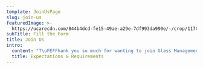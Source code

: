 ```yaml
---
template: JoinUsPage
slug: join-us
featuredImage: >-
  https://ucarecdn.com/844b4dcd-fe15-49ae-a29e-7df993da990e/-/crop/1170x844/0,2/-/preview/
subTitle: Fill the Form
title: Join Us
intro:
  content: "T\uFEFFhank you so much for wanting to join Glass Management - if you're interested, please fill in your details below. However, please note that a lot of our age groups are currently full. \n\nPlease be aware that ONLY successful applicants will be contacted due to the high volume of emails we receive. If you are NOT successful, you will NOT receive a reply. \n\nIf you have a question regarding your application, please contact us via email only. \n\nYou MUST be reliable, have your own transport and be available at short notice between Monday - Friday, during business hours. \n\nPlease don't forget to let us know your location. We are now taking talent from the Gold Coast, Northern New South Wales, Brisbane and Melbourne."
  title: Expectations & Requirements
---
```


